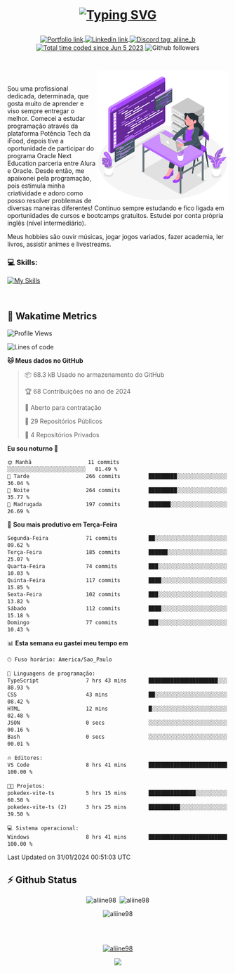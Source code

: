 # <p align = "center"><a href="https://git.io/typing-svg"><img src="https://readme-typing-svg.demolab.com?font=Nova+Mono&size=28&duration=4000&pause=1000&color=980DE6&vCenter=true&random=false&width=480&lines=%E2%9C%A8Ol%C3%A1%2C+sou+Aline+Bevilacqua;%E2%9C%A8Desenvolvedora+Web+Frontend!" alt="Typing SVG" /></a></p>

<p align = "center">
    <a href="https://aliine98.github.io" target="_blank">
        <img alt="Portfolio link" align="center" src = "https://img.shields.io/badge/portfolio-8A2BE2?style=for-the-badge">
    </a>
    <a href="https://www.linkedin.com/in/aline-bevilacqua/" target="_blank">
        <img alt="Linkedin link" align="center" src = "https://img.shields.io/badge/LinkedIn-0077B5?style=for-the-badge&logo=linkedin&logoColor=white">
    </a>
    <a href="https://discord.com/" target="_blank">
        <img alt="Discord tag: aliine_b" align="center" src="https://img.shields.io/badge/-aliine__b-5865f2?style=flat-square&logo=Discord&logoColor=FFF" height="28">
    </a>
    <a href="https://wakatime.com/@aliine"><img src="https://wakatime.com/badge/user/d705bdc6-1244-4026-9380-8de8c1599f8d.svg?style=for-the-badge" alt="Total time coded since Jun 5 2023" align="center"/></a>
    <img alt="Github followers" align="center" src="https://img.shields.io/github/followers/Aliine98?style=for-the-badge&color=bf0f47&logo=github&logoColor=white">
</p><br>

<a href="https://storyset.com/"><img src="./assets/coding-amico.svg" width="300" align="right"></a>

<div align="left">
<br>

Sou uma profissional dedicada, determinada, que gosta muito de aprender e viso sempre entregar o melhor. Comecei a estudar programação através da plataforma Potência Tech da iFood, depois tive a oportunidade de participar do programa Oracle Next Education parceria entre Alura e Oracle. Desde então, me apaixonei pela programação, pois estimula minha criatividade e adoro como posso resolver problemas de diversas maneiras diferentes! Continuo sempre estudando e fico ligada em oportunidades de cursos e bootcamps gratuitos.
Estudei por conta própria inglês (nível intermediário).

Meus hobbies são ouvir músicas, jogar jogos variados, fazer academia, ler livros, assistir animes e livestreams.

### 💻 Skills:
[![My Skills](https://skillicons.dev/icons?i=html,css,js,bootstrap,tailwind,ts,mysql,angular,react,java)](https://skillicons.dev)
</div>
<br>

## 🚀 Wakatime Metrics

<!--START_SECTION:waka-->
![Profile Views](http://img.shields.io/badge/Visualizac%C3%B5es%20do%20perfil-3-blue)

![Lines of code](https://img.shields.io/badge/Desde%20o%20Hello%20World%20eu%20escrevi-154.1%20thousand%20linhas%20de%20c%C3%B3digo-blue)

**🐱 Meus dados no GitHub** 

> 📦 68.3 kB Usado no armazenamento do GitHub 
 > 
> 🏆 68 Contribuições no ano de 2024
 > 
> 💼 Aberto para contratação
 > 
> 📜 29 Repositórios Públicos 
 > 
> 🔑 4 Repositórios Privados 
 > 
**Eu sou noturno 🦉** 

```text
🌞 Manhã                  11 commits          ░░░░░░░░░░░░░░░░░░░░░░░░░   01.49 % 
🌆 Tarde                  266 commits         █████████░░░░░░░░░░░░░░░░   36.04 % 
🌃 Noite                  264 commits         █████████░░░░░░░░░░░░░░░░   35.77 % 
🌙 Madrugada              197 commits         ███████░░░░░░░░░░░░░░░░░░   26.69 % 
```
📅 **Sou mais produtivo em Terça-Feira** 

```text
Segunda-Feira            71 commits          ██░░░░░░░░░░░░░░░░░░░░░░░   09.62 % 
Terça-Feira              185 commits         ██████░░░░░░░░░░░░░░░░░░░   25.07 % 
Quarta-Feira             74 commits          ███░░░░░░░░░░░░░░░░░░░░░░   10.03 % 
Quinta-Feira             117 commits         ████░░░░░░░░░░░░░░░░░░░░░   15.85 % 
Sexta-Feira              102 commits         ███░░░░░░░░░░░░░░░░░░░░░░   13.82 % 
Sábado                   112 commits         ████░░░░░░░░░░░░░░░░░░░░░   15.18 % 
Domingo                  77 commits          ███░░░░░░░░░░░░░░░░░░░░░░   10.43 % 
```


📊 **Esta semana eu gastei meu tempo em** 

```text
🕑︎ Fuso horário: America/Sao_Paulo

💬 Linguagens de programação: 
TypeScript               7 hrs 43 mins       ██████████████████████░░░   88.93 % 
CSS                      43 mins             ██░░░░░░░░░░░░░░░░░░░░░░░   08.42 % 
HTML                     12 mins             █░░░░░░░░░░░░░░░░░░░░░░░░   02.48 % 
JSON                     0 secs              ░░░░░░░░░░░░░░░░░░░░░░░░░   00.16 % 
Bash                     0 secs              ░░░░░░░░░░░░░░░░░░░░░░░░░   00.01 % 

🔥 Editores: 
VS Code                  8 hrs 41 mins       █████████████████████████   100.00 % 

🐱‍💻 Projetos: 
pokedex-vite-ts          5 hrs 15 mins       ███████████████░░░░░░░░░░   60.50 % 
pokedex-vite-ts (2)      3 hrs 25 mins       ██████████░░░░░░░░░░░░░░░   39.50 % 

💻 Sistema operacional: 
Windows                  8 hrs 41 mins       █████████████████████████   100.00 % 
```


 Last Updated on 31/01/2024 00:51:03 UTC
<!--END_SECTION:waka-->
 
## ⚡ Github Status

<p align="center"><img src="https://my-github-readme-stats-aliine98.vercel.app/api?username=aliine98&show_icons=true&locale=en&theme=radical" alt="aliine98" />&nbsp;&nbsp;<img src="https://my-github-readme-stats-aliine98.vercel.app/api/top-langs?username=aliine98&show_icons=true&locale=en&layout=compact&theme=radical&exclude_repo=my-github-readme-stats,my-github-readme-streak-stats,github-readme-streak-stats,ajax-com-js-puro" alt="aliine98" /></p>

<p align="center"><img src="https://my-github-readme-streak-stats-aliine98.vercel.app?user=aliine98&theme=radical" alt="aliine98" /></p>

<br><br>
<p align="center"> <a href="https://github.com/ryo-ma/github-profile-trophy" target="_blank"><img src="https://github-profile-trophy.vercel.app/?username=aliine98&theme=radical&column=4" alt="aliine98" /></a> </p>

<p align="center"><img src="https://media4.giphy.com/media/C1bBFL2dMQxA4/giphy.gif?cid=ecf05e47z7xqxd7gboyuplq95r7v869x9bi8msk1upllpme2&ep=v1_gifs_search&rid=giphy.gif&ct=g" width="700"></p>
